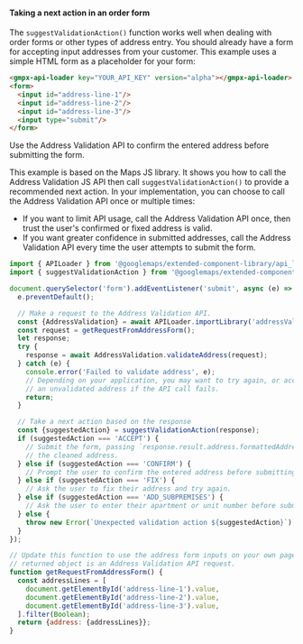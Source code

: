 #### Taking a next action in an order form

The `suggestValidationAction()` function works well when dealing with order forms or other types of address entry. You should already have a form for accepting input addresses from your customer. This example uses a simple HTML form as a placeholder for your form:

```html
<gmpx-api-loader key="YOUR_API_KEY" version="alpha"></gmpx-api-loader>
<form>
  <input id="address-line-1"/>
  <input id="address-line-2"/>
  <input id="address-line-3"/>
  <input type="submit"/>
</form>
```

Use the Address Validation API to confirm the entered address before submitting the form.

This example is based on the Maps JS library. It shows you how to call the Address Validation JS API then call `suggestValidationAction()` to provide a recommended next action. In your implementation, you can choose to call the Address Validation API once or multiple times:

* If you want to limit API usage, call the Address Validation API once, then trust the user's confirmed or fixed address is valid.
* If you want greater confidence in submitted addresses, call the Address Validation API every time the user attempts to submit the form.

```js
import { APILoader } from '@googlemaps/extended-component-library/api_loader.js';
import { suggestValidationAction } from '@googlemaps/extended-component-library/address_validation.js';

document.querySelector('form').addEventListener('submit', async (e) => {
  e.preventDefault();

  // Make a request to the Address Validation API.
  const {AddressValidation} = await APILoader.importLibrary('addressValidation');
  const request = getRequestFromAddressForm();
  let response;
  try {
    response = await AddressValidation.validateAddress(request);
  } catch (e) {
    console.error('Failed to validate address', e);
    // Depending on your application, you may want to try again, or accept
    // an unvalidated address if the API call fails.
    return;
  }

  // Take a next action based on the response
  const {suggestedAction} = suggestValidationAction(response);
  if (suggestedAction === 'ACCEPT') {
    // Submit the form, passing `response.result.address.formattedAddress` as
    // the cleaned address.
  } else if (suggestedAction === 'CONFIRM') {
    // Prompt the user to confirm the entered address before submitting.
  } else if (suggestedAction === 'FIX') {
    // Ask the user to fix their address and try again.
  } else if (suggestedAction === 'ADD_SUBPREMISES') {
    // Ask the user to enter their apartment or unit number before submitting.
  } else {
    throw new Error(`Unexpected validation action ${suggestedAction}`);
  }
});

// Update this function to use the address form inputs on your own page. The
// returned object is an Address Validation API request.
function getRequestFromAddressForm() {
  const addressLines = [
    document.getElementById('address-line-1').value,
    document.getElementById('address-line-2').value,
    document.getElementById('address-line-3').value,
  ].filter(Boolean);
  return {address: {addressLines}};
}
```
